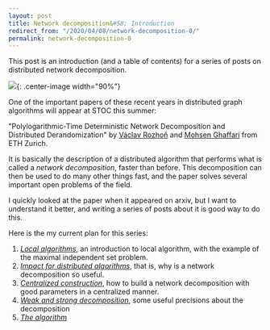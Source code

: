 ```yaml
---
layout: post
title: Network decomposition&#58; Introduction
redirect_from: "/2020/04/08/network-decomposition-0/"
permalink: network-decomposition-0
---
```


This post is an introduction (and a table of contents) for a series of posts on
distributed network decomposition. 

![](assets/caravane-0.jpg){: .center-image width="90%"}


One of the important papers of these recent years in distributed graph 
algorithms will appear at STOC this summer:

"Polylogarithmic-Time Deterministic Network Decomposition and Distributed 
Derandomization" by [Václav Rozhoň](https://n.ethz.ch/~rozhonv/) and 
[Mohsen Ghaffari](https://people.inf.ethz.ch/gmohsen/) from ETH Zurich.

It is basically the description of a distributed algorithm that performs what is 
called a *network decomposition*, faster than before. This decomposition can 
then be used to do many other things fast, and the paper solves several important 
open problems of the field. 

I quickly looked at the paper when it appeared on arxiv, but I want to 
understand it better, and writing a series of posts about it is good way to do 
this. 

Here is the my current plan for this series:

1. *[Local algorithms](https://discrete-notes.github.io/network-decomposition-1-local-algorithms)*, 
an introduction to local algorithm, with the example of 
the maximal independent set problem.
2. *[Impact for distributed algorithms](https://discrete-notes.github.io/network-decomposition-2-impact)*, 
that is, why is a network decomposition so useful. 
3. *[Centralized construction](https://discrete-notes.github.io/network-decomposition-3-centralized)*, 
how to build a network decomposition with good parameters in a centralized manner.
4. *[Weak and strong decomposition](https://discrete-notes.github.io/network-decomposition-4-weak-strong)*, 
some useful precisions about the decomposition
5. *[The algorithm](https://discrete-notes.github.io/network-decomposition-5-algorithm)*
